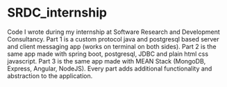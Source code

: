 # SRDC_internship
Code I wrote during my internship at Software Research and Development Consultancy. 
Part 1 is a custom protocol java and postgresql based server and client messaging app (works on terminal on both sides). 
Part 2 is the same app made with spring boot, postgresql, JDBC and plain html css javascript.
Part 3 is the same app made with MEAN Stack (MongoDB, Express, Angular, NodeJS).
Every part adds additional functionality and abstraction to the application.

